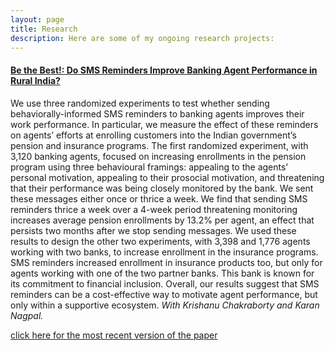 ```yaml
---
layout: page
title: Research
description: Here are some of my ongoing research projects:
---
```



#### <u>Be the Best!: Do SMS Reminders Improve Banking Agent Performance in Rural India? </u> 

 We use three randomized experiments to test whether sending behaviorally-informed SMS reminders to banking agents improves their work performance. In particular, we measure the effect of these reminders on agents’ efforts at enrolling customers into the Indian government’s pension and insurance programs. The first randomized experiment, with 3,120 banking agents, focused on increasing enrollments in the pension program using three behavioural framings: appealing to the agents’ personal motivation, appealing to their prosocial motivation, and threatening that their performance was being closely monitored by the bank. We sent these messages either once or thrice a week. We find that sending SMS reminders thrice a week over a 4-week period threatening monitoring increases average pension enrollments by 13.2% per agent, an effect that persists two months after we stop sending messages. We used these results to design the other two experiments, with 3,398 and 1,776 agents working with two banks, to increase enrollment in the insurance programs. SMS reminders increased enrollment in insurance products too, but only for agents working with one of the two partner banks. This bank is known for its commitment to financial inclusion. Overall, our results suggest that SMS reminders can be a cost-effective way to motivate agent performance, but only within a supportive ecosystem. *With Krishanu Chakraborty and Karan Nagpal.*

[click here for the most recent version of the paper](https://www.idinsight.org/reports-2/fia-paper)


<!-- Note: this is how to write a comment in HTML. Everything in here won't show up on your webpage.-->

<!--
To increase the size of the title, use fewer # in front of the paper title.
To decrease the size of the title, use more #. 
To remove the italics, remove the * before and after the description
To remove the underline from the title, remove the <u> tags (<u> and </u>)
-->